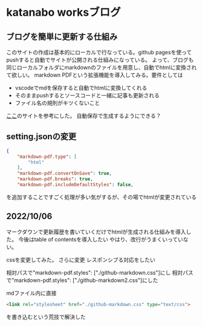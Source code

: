 
<link rel="stylesheet" href="./github-markdown.css" type="text/css">
<head>
<meta name="viewport" content="width=device-width, initial-scale=1.0, maximum-scale=1.0, minimum-scale=1.0">
</head>



# katanabo worksブログ
## ブログを簡単に更新する仕組み
このサイトの作成は基本的にローカルで行なっている。github pagesを使ってpushすると自動でサイトが公開される仕組みになっている。
よって、ブログも同じローカルフォルダにmarkdownのファイルを用意し、自動でhtmlに変換されて欲しい。
markdown PDFという拡張機能を導入してみる。要件としては
- vscodeでmdを保存すると自動でhtmlに変換してくれる
- そのままpushするとソースコードと一緒に記事も更新される
- ファイル名の規則がキツくないこと

[ここ](https://atmarkit.itmedia.co.jp/ait/articles/1804/27/news034.html)のサイトを参考にした。 
自動保存で生成するようにできる？

## setting.jsonの変更
```json
{
    "markdown-pdf.type": [
        "html"
    ],
    "markdown-pdf.convertOnSave": true,
    "markdown-pdf.breaks": true,
    "markdown-pdf.includeDefaultStyles": false,
``` 
を追加することですごく処理が多い気がするが、その場でhtmlが変更されている

## 2022/10/06
マークダウンで更新履歴を書いていくだけでhtmlが生成される仕組みを導入した。
今後はtable of contentsを導入したい
やはり、改行がうまくいっていない。

cssを変更してみた。
さらに変更
レスポンシブる対応をしたい

相対パスで"markdown-pdf.styles": ["./github-markdown.css"]にし
相対パスで"markdown-pdf.styles": ["./github-markdown2.css"]にした

mdファイル内に直接
```html
<link rel="stylesheet" href="./github-markdown.css" type="text/css">
```
を書き込むという荒技で解決した
